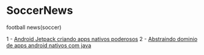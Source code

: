 # SoccerNews
football news(soccer)

1 - [Android Jetpack criando apps nativos poderosos](https://github.com/daniloescobar/SoccerNews/tree/release/android-jetpack-material-design-criando-apps-nativos-poderosos)
2 - [Abstraindo dominio de apps android nativos com java](https://github.com/daniloescobar/SoccerNews/tree/release-abstraindo-dominio-de-apps-android-nativos-com-java)

